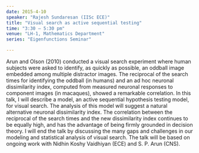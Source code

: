 ```yaml
---
date: 2015-4-10
speaker: "Rajesh Sundaresan (IISc ECE)"
title: "Visual search as active sequential testing"
time: "3:30 – 5:30 pm" 
venue: "LH-1, Mathematics Department"
series: "Eigenfunctions Seminar"

---
```


Arun and Olson (2010) conducted a visual search experiment where human
subjects were asked to identify, as quickly as possible, an oddball
image embedded among multiple distractor images. The reciprocal of the
search times for identifying the oddball (in humans) and an ad hoc
neuronal dissimilarity index, computed from measured neuronal
responses to component images (in macaques), showed a remarkable
correlation. In this talk, I will describe a model, an active
sequential hypothesis testing model, for visual search. The analysis
of this model will suggest a natural alternative neuronal
dissimilarity index. The correlation between the reciprocal of the
search times and the new dissimilarity index continues to be equally
high, and has the advantage of being firmly grounded in decision
theory. I will end the talk by discussing the many gaps and challenges
in our modeling and statistical analysis of visual search. The talk
will be based on ongoing work with Nidhin Koshy Vaidhiyan (ECE) and S.
P. Arun (CNS).
